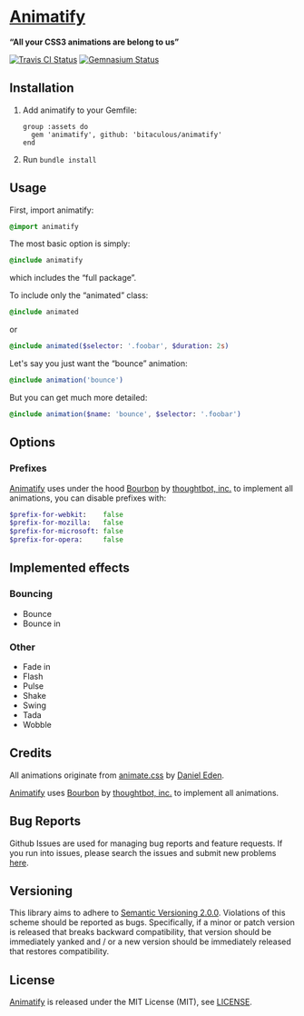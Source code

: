 [Animatify](http://bitaculous.github.io/animatify "“All your CSS3 animations are belong to us”")
================================================================================================

**“All your CSS3 animations are belong to us”**

[![Travis CI Status](https://travis-ci.org/bitaculous/animatify.svg)](http://travis-ci.org/bitaculous/animatify)
[![Gemnasium Status](https://gemnasium.com/bitaculous/animatify.svg)](https://gemnasium.com/bitaculous/animatify)

Installation
------------

1. Add animatify to your Gemfile:

    ```
    group :assets do
      gem 'animatify', github: 'bitaculous/animatify'
    end
    ```

2. Run `bundle install`

Usage
-----

First, import animatify:

```sass
@import animatify
```

The most basic option is simply:

```sass
@include animatify
```

which includes the “full package”.

To include only the “animated” class:

```sass
@include animated
```

or

```sass
@include animated($selector: '.foobar', $duration: 2s)
```

Let's say you just want the “bounce” animation:

```sass
@include animation('bounce')
```

But you can get much more detailed:

```sass
@include animation($name: 'bounce', $selector: '.foobar')
```

Options
-------

### Prefixes

[Animatify](http://bitaculous.github.io/animatify "“All your CSS3 animations are belong to us”") uses under the hood
[Bourbon](https://github.com/thoughtbot/bourbon "Bourbon") by [thoughtbot, inc.](http://robots.thoughtbot.com "thoughtbot, inc.")
to implement all animations, you can disable prefixes with:

```sass
$prefix-for-webkit:    false
$prefix-for-mozilla:   false
$prefix-for-microsoft: false
$prefix-for-opera:     false
```

Implemented effects
-------------------

### Bouncing

* Bounce
* Bounce in

### Other

* Fade in
* Flash
* Pulse
* Shake
* Swing
* Tada
* Wobble

Credits
-------

All animations originate from [animate.css](https://github.com/daneden/animate.css "animate.css") by [Daniel Eden](https://github.com/daneden "Daniel Eden").

[Animatify](http://bitaculous.github.io/animatify "“All your CSS3 animations are belong to us”") uses [Bourbon](https://github.com/thoughtbot/bourbon "Bourbon")
by [thoughtbot, inc.](http://robots.thoughtbot.com "thoughtbot, inc.") to implement all animations.

Bug Reports
-----------

Github Issues are used for managing bug reports and feature requests. If you run into issues, please search the issues
and submit new problems [here](https://github.com/bitaculous/animatify/issues "Github Issues").

Versioning
----------

This library aims to adhere to [Semantic Versioning 2.0.0][semver]. Violations of this scheme should be reported as bugs.
Specifically, if a minor or patch version is released that breaks backward compatibility, that version should be
immediately yanked and / or a new version should be immediately released that restores compatibility.

[semver]: http://semver.org

License
-------

[Animatify](http://bitaculous.github.io/animatify "“All your CSS3 animations are belong to us”") is released under the
MIT License (MIT), see [LICENSE](https://raw.githubusercontent.com/bitaculous/animatify/master/LICENSE "License").